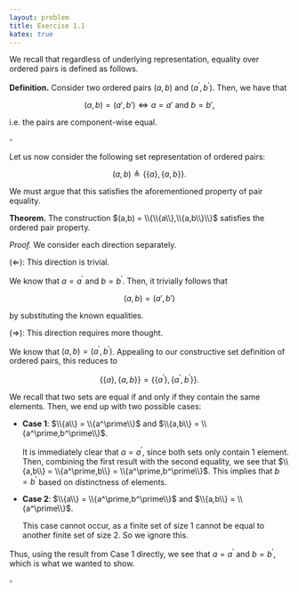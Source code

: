 ```yaml
---
layout: problem
title: Exercise 1.1
katex: true
---
```


We recall that regardless of underlying representation, equality over ordered
pairs is defined as follows.

**Definition.** Consider two ordered pairs $(a,b)$ and $(a^\prime,b^\prime)$. Then,
we have that

$$(a,b) = (a',b') \Leftrightarrow a = a' \mathrm{\ and\ } b = b',$$

i.e. the pairs are component-wise equal.

$\square$

Let us now consider the following set representation of ordered pairs:

$$(a,b) \triangleq \{\{a\},\{a,b\}\}.$$

We must argue that this satisfies the aforementioned property of pair equality.

**Theorem.** The construction $(a,b) = \\{\\{a\\},\\{a,b\\}\\}$ satisfies the
ordered pair property.

*Proof.* We consider each direction separately.

$(\Leftarrow)$: This direction is trivial.

We know that $a = a^\prime$ and $b = b^\prime$. Then, it trivially follows that

$$(a,b) = (a',b')$$

by substituting the known equalities.

$(\Rightarrow)$: This direction requires more thought.

We know that $(a,b) = (a^\prime,b^\prime)$. Appealing to our constructive set
definition of ordered pairs, this reduces to

$$\{\{a\},\{a,b\}\} = \{\{a^\prime\},\{a^\prime,b^\prime\}\}.$$

We recall that two sets are equal if and only if they contain the same elements.
Then, we end up with two possible cases:

 * **Case 1**: $\\{a\\} = \\{a^\prime\\}$ and $\\{a,b\\} = \\{a^\prime,b^\prime\\}$.

   It is immediately clear that $a = a^\prime$, since both sets only contain 1
   element. Then, combining the first result with the second equality, we see that
   $\\{a,b\\} = \\{a^\prime,b\\} = \\{a^\prime,b^\prime\\}$. This implies that
   $b = b^\prime$ based on distinctness of elements.

 * **Case 2**: $\\{a\\} = \\{a^\prime,b^\prime\\}$ and $\\{a,b\\} = \\{a^\prime\\}$.

   This case cannot occur, as a finite set of size 1 cannot be equal to another
   finite set of size 2. So we ignore this.

Thus, using the result from Case 1 directly, we see that $a = a^\prime$ and
$b = b^\prime$, which is what we wanted to show.

$\square$